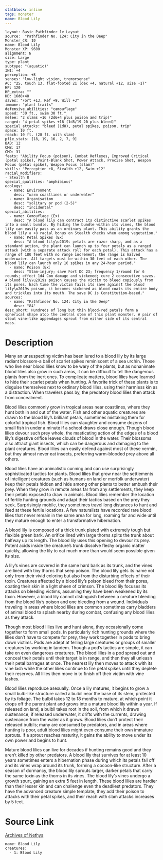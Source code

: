 ```yaml
---
statblock: inline
tags: monster
name: Blood Lily
---
```

```statblock
layout: Basic Pathfinder 1e Layout
source:  "Pathfinder No. 124: City in the Deep"
Monster_CR: 10
name: Blood Lily
Monster_XP: 9600
alignment: N
size: Large
type: plant
subtype: "(aquatic)"
INI: +4
perception: +8
senses: "low-light vision, tremorsense"
AC: "25, touch 13, flat-footed 21 (dex +4, natural +12, size -1)"
HP: 120
HP_extra: ""
HD: 16d8+48
saves: "Fort +13, Ref +9, Will +3"
immune: "plant traits"
defensive_abilities: "camouflage"
speed: "30 ft., swim 30 ft."
melee: "2 slams +16 (2d6+4 plus poison and trip)"
ranged: "4 petal spikes +16 (1d8/19-20 plus bleed)"
special_attacks: "bleed (1d8), petal spikes, poison, trip"
space: 10 ft.
reach: 10 ft. (20 ft. with slam)
pf1e_stats: [18, 19, 16, 2, 7, 9]
BAB: 12
CMB: 17
CMD: 31
feats: "Ability Focus (poison), Combat Reflexes, Improved Critical (petal spike), Point-Blank Shot, Power Attack, Precise Shot, Weapon Focus (petal spike), Weapon Focus (slam)"
skills: "Perception +8, Stealth +12, Swim +12"
racial_modifiers:
- Stealth 8
special_qualities: "amphibious"
ecology:
  - name: Environment
    desc: "warm coastlines or underwater"
  - name: Organisation
    desc: "solitary or pod (2-5)"
    desc: "incidental"
special_abilities:
  - name: Camouflage (Ex)
    desc: "A blood lily can contract its distinctive scarlet spikes into a small bundle. By hiding the bundle within its vines, the blood lily can easily pass as an ordinary plant. This ability grants the blood lily a +8 racial bonus on Stealth checks when among vegetation."
  - name: Petal Spikes (Ex)
    desc: "A blood lily\u2019s petals are razor sharp, and as a standard action, the plant can launch up to four petals as a ranged attack (with a separate attack roll for each petal). This attack has a range of 180 feet with no range increment; the range is halved underwater. All targets must be within 30 feet of each other. The blood lily can launch only 16 spikes in any 24-hour period."
  - name: Poison (Ex)
    desc: "Slam-injury; save Fort DC 23; frequency 1/round for 6 rounds; effect 1d4 Con damage and sickened; cure 2 consecutive saves. A blood lily\u2019s poison causes the victim to bleed copiously from its pores. Each time the victim fails its save against the blood lily\u2019s poison, it becomes sickened as blood coats its entire body and trickles into its mouth. The save DC is Constitution-based."
sources:
  - name: "Pathfinder No. 124: City in the Deep"
    desc: "84"
desc_short: Hundreds of long but thin blood-red petals form a spherical shape atop the central stem of this plant monster. A pair of stout vine-like appendages sprout from either side of its central mass.
```
# Description
Many an unsuspecting victim has been lured to a blood lily by its large radiant blossom-a ball of scarlet spikes reminiscent of a sea urchin. Those who live near blood lilies know to be wary of the plants, but as nonanimate blood lilies also grow in such areas, it can be difficult to tell the dangerous plants from the inert ones. To complicate matters, blood lilies have learned to hide their scarlet petals when hunting. A favorite trick of these plants is to disguise themselves next to ordinary blood lilies, using their harmless kin as a distraction. When travelers pass by, the predatory blood lilies then attack from concealment.

 Blood lilies commonly grow in tropical areas near coastlines, where they hunt both in and out of the water. Fish and other aquatic creatures are drawn to the blood lily’s brilliant petals, sometimes mistaking them for colorful tropical fish. Blood lilies can slaughter and consume dozens of small fish in under a minute if a school draws close enough. Though blood lilies devour such prey whole, the masticating action of the edges of a blood lily’s digestive orifice leaves clouds of blood in the water. Their blossoms also attract giant insects, which can be dangerous and damaging to the plant creatures. Blood lilies can easily defend against most of these vermin, but they almost never eat insects, preferring warm-blooded prey above all others.

 Blood lilies have an animalistic cunning and can use surprisingly sophisticated tactics for plants. Blood lilies that grow near the settlements of intelligent creatures (such as humans on land or merfolk underwater) keep their petals hidden and hide among other plants to better ambush their prey. When they grow in remote areas far from any settlements, they keep their petals exposed to draw in animals. Blood lilies remember the location of fertile hunting grounds and adapt their tactics based on the prey they seek. Surprisingly mobile, they sometimes travel long distances to hunt and feed at these fertile locations. A few naturalists have recorded rare blood lilies that never remain in the same area for long, roaming far and wide until they mature enough to enter a transformative hibernation.

 A blood lily is composed of a thick trunk plated with extremely tough but flexible green bark. An orifice lined with large thorns splits the trunk about halfway up its length. The blood lily uses this opening to devour its prey. Potent acids inside the creature’s trunk dissolve fleshy organic matter quickly, allowing the lily to eat much more than would seem possible given its size.

 A lily’s vines are covered in the same hard bark as its trunk, and the vines are lined with tiny thorns that seep poison. The blood lily gets its name not only from their vivid coloring but also from the disturbing effects of their toxin. Creatures affected by a blood lily’s poison bleed from their pores, coating their skin in a light sheen of crimson. The blood lily focuses its attacks on bleeding victims, assuming they have been weakened by its toxin. However, a blood lily cannot distinguish between a creature bleeding from the blood lily’s poison and one bleeding from a wound. Individuals traveling in areas where blood lilies are common sometimes carry bladders of animal blood to splash nearby during combat, confusing any blood lilies as they attack.

 Though most blood lilies live and hunt alone, they occasionally come together to form small pods. In particularly rich hunting grounds where the lilies don’t have to compete for prey, they work together in pods to bring down victims. Pods are adept at felling large creatures or groups of smaller creatures by working in tandem. Though a pod’s tactics are simple, it can take on even dangerous creatures. The blood lilies in a pod spread out and conceal their petals until their target is in range, and then they all unleash their petal barrages at once. The nearest lily then moves to attack with its vine lash while the other lilies continue to fire petal spikes until they deplete their reserves. All lilies then move in to finish off their victim with vine lashes.

 Blood lilies reproduce asexually. Once a lily matures, it begins to grow a small bulb-like structure called a bulbil near the base of its stem, protected by its foliage. The bulbil takes 12 to 18 months to mature, at which point it drops off the parent plant and grows into a mature blood lily within a year. If released on land, a bulbil takes root in the soil, from which it draws sustenance; if released underwater, it drifts with the currents, drawing sustenance from the water as it grows. Blood lilies don’t protect their released bulbils; many are consumed by predators, and in areas where hunting is poor, adult blood lilies might even consume their own immature sprouts. If a sprout reaches maturity, it gains the ability to move under its own power and begins to hunt.

 Mature blood lilies can live for decades if hunting remains good and they aren’t killed by other predators. A blood lily that survives for at least 10 years sometimes enters a hibernation phase during which its petals fall off and its vines wrap around its trunk, forming a cocoon-like structure. After a season of dormancy, the blood lily sprouts larger, darker petals that carry the same toxin as the thorns in its vines. The blood lily’s vines undergo a growth spurt, gaining an extra 5 feet in length. These blood lilies are hardier than their lesser kin and can challenge even the deadliest predators. They have the advanced creature simple template, they add their poison to attacks with their petal spikes, and their reach with slam attacks increases by 5 feet.
# Source Link
[Archives of Nethys](https://aonprd.com/MonsterDisplay.aspx?ItemName=Blood%20Lily)
```encounter-table
name: Blood Lily
creatures:
  - 1: Blood Lily
```
